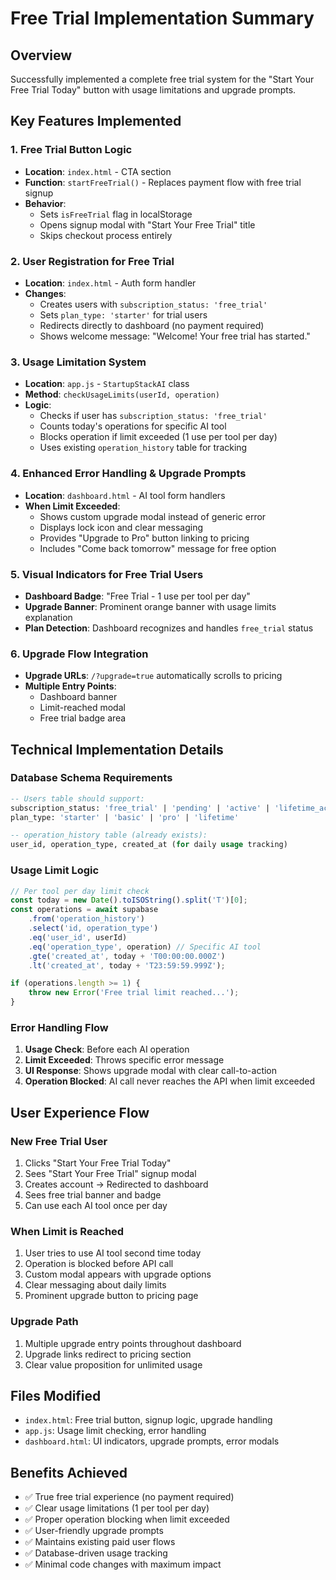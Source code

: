 # Free Trial Implementation Summary

## Overview
Successfully implemented a complete free trial system for the "Start Your Free Trial Today" button with usage limitations and upgrade prompts.

## Key Features Implemented

### 1. Free Trial Button Logic
- **Location**: `index.html` - CTA section
- **Function**: `startFreeTrial()` - Replaces payment flow with free trial signup
- **Behavior**: 
  - Sets `isFreeTrial` flag in localStorage
  - Opens signup modal with "Start Your Free Trial" title
  - Skips checkout process entirely

### 2. User Registration for Free Trial
- **Location**: `index.html` - Auth form handler
- **Changes**:
  - Creates users with `subscription_status: 'free_trial'`
  - Sets `plan_type: 'starter'` for trial users
  - Redirects directly to dashboard (no payment required)
  - Shows welcome message: "Welcome! Your free trial has started."

### 3. Usage Limitation System
- **Location**: `app.js` - `StartupStackAI` class
- **Method**: `checkUsageLimits(userId, operation)`
- **Logic**:
  - Checks if user has `subscription_status: 'free_trial'`
  - Counts today's operations for specific AI tool
  - Blocks operation if limit exceeded (1 use per tool per day)
  - Uses existing `operation_history` table for tracking

### 4. Enhanced Error Handling & Upgrade Prompts
- **Location**: `dashboard.html` - AI tool form handlers
- **When Limit Exceeded**:
  - Shows custom upgrade modal instead of generic error
  - Displays lock icon and clear messaging
  - Provides "Upgrade to Pro" button linking to pricing
  - Includes "Come back tomorrow" message for free option

### 5. Visual Indicators for Free Trial Users
- **Dashboard Badge**: "Free Trial - 1 use per tool per day"
- **Upgrade Banner**: Prominent orange banner with usage limits explanation
- **Plan Detection**: Dashboard recognizes and handles `free_trial` status

### 6. Upgrade Flow Integration
- **Upgrade URLs**: `/?upgrade=true` automatically scrolls to pricing
- **Multiple Entry Points**: 
  - Dashboard banner
  - Limit-reached modal
  - Free trial badge area

## Technical Implementation Details

### Database Schema Requirements
```sql
-- Users table should support:
subscription_status: 'free_trial' | 'pending' | 'active' | 'lifetime_active'
plan_type: 'starter' | 'basic' | 'pro' | 'lifetime'

-- operation_history table (already exists):
user_id, operation_type, created_at (for daily usage tracking)
```

### Usage Limit Logic
```javascript
// Per tool per day limit check
const today = new Date().toISOString().split('T')[0];
const operations = await supabase
    .from('operation_history')
    .select('id, operation_type')
    .eq('user_id', userId)
    .eq('operation_type', operation) // Specific AI tool
    .gte('created_at', today + 'T00:00:00.000Z')
    .lt('created_at', today + 'T23:59:59.999Z');

if (operations.length >= 1) {
    throw new Error('Free trial limit reached...');
}
```

### Error Handling Flow
1. **Usage Check**: Before each AI operation
2. **Limit Exceeded**: Throws specific error message
3. **UI Response**: Shows upgrade modal with clear call-to-action
4. **Operation Blocked**: AI call never reaches the API when limit exceeded

## User Experience Flow

### New Free Trial User
1. Clicks "Start Your Free Trial Today"
2. Sees "Start Your Free Trial" signup modal
3. Creates account → Redirected to dashboard
4. Sees free trial banner and badge
5. Can use each AI tool once per day

### When Limit is Reached
1. User tries to use AI tool second time today
2. Operation is blocked before API call
3. Custom modal appears with upgrade options
4. Clear messaging about daily limits
5. Prominent upgrade button to pricing page

### Upgrade Path
1. Multiple upgrade entry points throughout dashboard
2. Upgrade links redirect to pricing section
3. Clear value proposition for unlimited usage

## Files Modified
- `index.html`: Free trial button, signup logic, upgrade handling
- `app.js`: Usage limit checking, error handling
- `dashboard.html`: UI indicators, upgrade prompts, error modals

## Benefits Achieved
- ✅ True free trial experience (no payment required)
- ✅ Clear usage limitations (1 per tool per day)
- ✅ Proper operation blocking when limit exceeded
- ✅ User-friendly upgrade prompts
- ✅ Maintains existing paid user flows
- ✅ Database-driven usage tracking
- ✅ Minimal code changes with maximum impact
